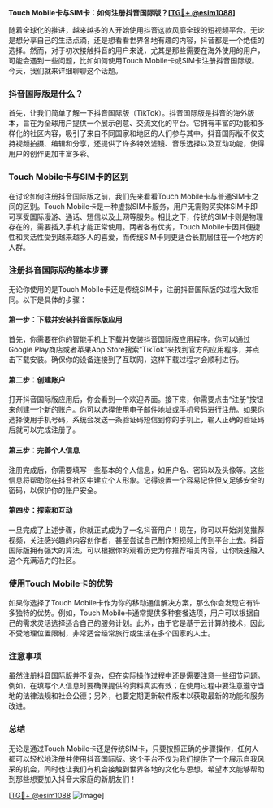 **Touch Mobile卡与SIM卡：如何注册抖音国际版？[[TG💪+ @esim1088](https://t.me/s/esim1088)]**

随着全球化的推进，越来越多的人开始使用抖音这款风靡全球的短视频平台。无论是想分享自己的生活点滴，还是想看看世界各地有趣的内容，抖音都是一个绝佳的选择。然而，对于初次接触抖音的用户来说，尤其是那些需要在海外使用的用户，可能会遇到一些问题，比如如何使用Touch Mobile卡或SIM卡注册抖音国际版。今天，我们就来详细聊聊这个话题。

### 抖音国际版是什么？

首先，让我们简单了解一下抖音国际版（TikTok）。抖音国际版是抖音的海外版本，旨在为全球用户提供一个展示创意、交流文化的平台。它拥有丰富的功能和多样化的社区内容，吸引了来自不同国家和地区的人们参与其中。抖音国际版不仅支持视频拍摄、编辑和分享，还提供了许多特效滤镜、音乐选择以及互动功能，使得用户的创作更加丰富多彩。

### Touch Mobile卡与SIM卡的区别

在讨论如何注册抖音国际版之前，我们先来看看Touch Mobile卡与普通SIM卡之间的区别。Touch Mobile卡是一种虚拟SIM卡服务，用户无需购买实体SIM卡即可享受国际漫游、通话、短信以及上网等服务。相比之下，传统的SIM卡则是物理存在的，需要插入手机才能正常使用。两者各有优劣，Touch Mobile卡因其便捷性和灵活性受到越来越多人的喜爱，而传统SIM卡则更适合长期居住在一个地方的人群。

### 注册抖音国际版的基本步骤

无论你使用的是Touch Mobile卡还是传统SIM卡，注册抖音国际版的过程大致相同。以下是具体的步骤：

#### 第一步：下载并安装抖音国际版应用

首先，你需要在你的智能手机上下载并安装抖音国际版应用程序。你可以通过Google Play商店或者苹果App Store搜索“TikTok”来找到官方的应用程序，并点击下载安装。确保你的设备连接到了互联网，这样下载过程才会顺利进行。

#### 第二步：创建账户

打开抖音国际版应用后，你会看到一个欢迎界面。接下来，你需要点击“注册”按钮来创建一个新的账户。你可以选择使用电子邮件地址或手机号码进行注册。如果你选择使用手机号码，系统会发送一条验证码短信到你的手机上，输入正确的验证码后就可以完成注册了。

#### 第三步：完善个人信息

注册完成后，你需要填写一些基本的个人信息，如用户名、密码以及头像等。这些信息将帮助你在抖音社区中建立个人形象。记得设置一个容易记住但又足够安全的密码，以保护你的账户安全。

#### 第四步：探索和互动

一旦完成了上述步骤，你就正式成为了一名抖音用户！现在，你可以开始浏览推荐视频，关注感兴趣的内容创作者，甚至尝试自己制作短视频上传到平台上去。抖音国际版拥有强大的算法，可以根据你的观看历史为你推荐相关内容，让你快速融入这个充满活力的社区。

### 使用Touch Mobile卡的优势

如果你选择了Touch Mobile卡作为你的移动通信解决方案，那么你会发现它有许多独特的优势。例如，Touch Mobile卡通常提供多种套餐选项，用户可以根据自己的需求灵活选择适合自己的服务计划。此外，由于它是基于云计算的技术，因此不受地理位置限制，非常适合经常旅行或生活在多个国家的人士。

### 注意事项

虽然注册抖音国际版并不复杂，但在实际操作过程中还是需要注意一些细节问题。例如，在填写个人信息时要确保提供的资料真实有效；在使用过程中要注意遵守当地的法律法规和社会公德；另外，也要定期更新软件版本以获取最新的功能和服务改进。

### 总结

无论是通过Touch Mobile卡还是传统SIM卡，只要按照正确的步骤操作，任何人都可以轻松地注册并使用抖音国际版。这个平台不仅为我们提供了一个展示自我风采的机会，同时也让我们有机会接触到世界各地的文化与思想。希望本文能够帮助到那些想要加入抖音大家庭的新朋友们！

[[TG💪+ @esim1088](https://t.me/s/esim1088) ![Image](https://i.postimg.cc/4NQfJmqS/Snipaste-2025-05-13-00-14-12.png)]